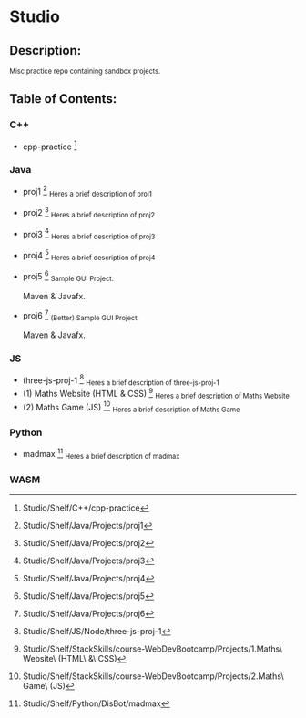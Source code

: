 # Studio
## Description:
<sub>
  Misc practice repo containing sandbox projects.
</sub>

## Table of Contents:

### C++
- cpp-practice [^cpp00]

### Java
- proj1 [^j00]
  <sub>
    Heres a brief description of proj1
  </sub>
- proj2 [^j01]
  <sub>
    Heres a brief description of proj2
  </sub>
- proj3 [^j02]
  <sub>
    Heres a brief description of proj3
  </sub>
- proj4 [^j03]
  <sub>
    Heres a brief description of proj4
  </sub>
- proj5 [^j04]
  <sub>
    Sample GUI Project.
  
    Maven & Javafx. 
  </sub>
- proj6 [^j05]
  <sub>
    (Better) Sample GUI Project.
  
    Maven & Javafx. 
  </sub>
### JS
- three-js-proj-1 [^js00]
  <sub>
    Heres a brief description of three-js-proj-1
  </sub>
- (1) Maths Website (HTML & CSS) [^js01]
  <sub>
    Heres a brief description of Maths Website
  </sub>
- (2) Maths Game (JS) [^js02]
  <sub>
    Heres a brief description of Maths Game
  </sub>
  
### Python
- madmax [^py00]
  <sub>
    Heres a brief description of madmax
  </sub>
### WASM

[^cpp00]: Studio/Shelf/C++/cpp-practice
[^j00]: Studio/Shelf/Java/Projects/proj1
[^j01]: Studio/Shelf/Java/Projects/proj2
[^j02]: Studio/Shelf/Java/Projects/proj3
[^j03]: Studio/Shelf/Java/Projects/proj4
[^j04]: Studio/Shelf/Java/Projects/proj5
[^j05]: Studio/Shelf/Java/Projects/proj6

[^js00]: Studio/Shelf/JS/Node/three-js-proj-1
[^js01]: Studio/Shelf/StackSkills/course-WebDevBootcamp/Projects/1.Maths\ Website\ \(HTML\ \&\ CSS\) 
[^js02]: Studio/Shelf/StackSkills/course-WebDevBootcamp/Projects/2.Maths\ Game\ \(JS\) 
[^py00]: Studio/Shelf/Python/DisBot/madmax


